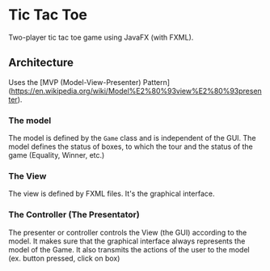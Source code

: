 # Tic Tac Toe

Two-player tic tac toe game using JavaFX (with FXML).

## Architecture

Uses the [MVP (Model-View-Presenter) Pattern] (https://en.wikipedia.org/wiki/Model%E2%80%93view%E2%80%93presenter).

### The model
The model is defined by the `Game` class and is independent of the GUI.
The model defines the status of boxes, to which the tour and the status of the game (Equality, Winner, etc.)

### The View

The view is defined by FXML files. It's the graphical interface.

### The Controller (The Presentator)

The presenter or controller controls the View (the GUI) according to the model.
It makes sure that the graphical interface always represents the model of the Game.
It also transmits the actions of the user to the model (ex. button pressed, click on box)
